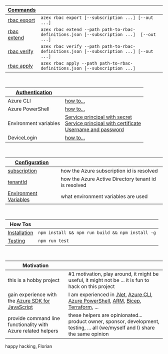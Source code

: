 
| [Commands](/docs/commands/readme.md) | |
|-|-|
|[rbac export](/docs/commands/rbac/export.md)|`azex rbac export [--subscription ...] [--out ...]`|
|[rbac extend](/docs/commands/rbac/extend.md)|`azex rbac extend --path path-to-rbac-definitions.json [--subscription ...]  [--out ...]`|
|[rbac verify](/docs/commands/rbac/verify.md)|`azex rbac verify --path path-to-rbac-definitions.json [--subscription ...] [--out ...]`|
|[rbac apply ](/docs/commands/rbac/apply.md )|`azex rbac apply --path path-to-rbac-definitions.json [--subscription ...]`|

<br/>

|[Authentication](/docs/authentication/readme.md)| |
|-|-|
|Azure CLI|[how to...](/docs/authentication/readme.md#authenticate-via-the-azure-cli)|
|Azure PowerShell|[how to...](/docs/authentication/readme.md#authenticate-via-azure-powershell)|
|Environment variables|[Service principal with secret](/docs/authentication/readme.md#service-principal-with-secret)<br/>[Service principal with certificate](/docs/authentication/readme.md#service-principal-with-certificate)<br/>[Username and password](/docs/authentication/readme.md#username-and-password)|
| DeviceLogin|[how to...](/docs/authentication/readme.md#authenticate-with-devicelogin)|

<br/>

|[Configuration](/docs/configuration/index.md)| |
|-|-|
|[subscription](/docs/configuration/subscription.md)| how the Azure subscription id is resolved |
|[tenantId](/docs/configuration/tenantId.md)| how the Azure Active Directory tenant id is resolved |
|[Environment Variables](/docs/configuration/environment-variables.md)| what environment variables are used |

<br/>

| How Tos | |
|-|-|
|[Installation](/docs//installation/readme.md)| `npm install && npm run build && npm install -g`|
|[Testing](/docs//testing/readme.md)| `npm run test` |

<br/>

|Motivation ||
|-|-|
| this is a hobby project                                                                        | #1 motivation, play around, it might be useful, it might not be ... it is fun to hack on this project  |
| gain experience with the [Azure SDK for JavaScript](https://github.com/Azure/azure-sdk-for-js) | I am experienced in [.Net](https://dotnet.microsoft.com/), [Azure CLI](https://learn.microsoft.com/en-us/cli/azure/), [Azure PowerShell](https://learn.microsoft.com/en-us/powershell/azure/get-started-azureps), [ARM](https://learn.microsoft.com/en-us/azure/azure-resource-manager/templates/), [Bicep](https://learn.microsoft.com/en-us/azure/azure-resource-manager/bicep/overview?tabs=bicep), [Terraform](https://learn.microsoft.com/en-us/azure/developer/terraform/overview), ...|
| provide command line functionality with Azure related helpers                                  | these helpers are opinionated... product owner, sponsor, development, testing, ... all (we/myself and I) share the same opinion |


happy hacking,
Florian